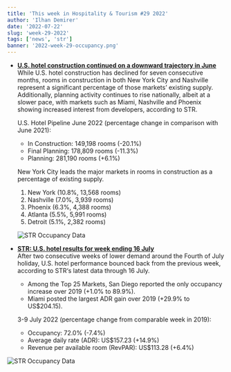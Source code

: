 ```yaml
---
title: 'This week in Hospitality & Tourism #29 2022'
author: 'Ilhan Demirer'
date: '2022-07-22'
slug: 'week-29-2022'
tags: ['news', 'str']
banner: '2022-week-29-occupancy.png'
---
```


- **[U.S. hotel construction continued on a downward trajectory in June](https://str.com/press-release/us-hotel-construction-continued-downward-trajectory-june)**  
  While U.S. hotel construction has declined for seven consecutive months, rooms in construction in both New York City and Nashville represent a significant percentage of those markets’ existing supply. Additionally, planning activity continues to rise nationally, albeit at a slower pace, with markets such as Miami, Nashville and Phoenix showing increased interest from developers, according to STR.

  U.S. Hotel Pipeline
  June 2022 (percentage change in comparison with June 2021):

  - In Construction: 149,198 rooms (-20.1%)
  - Final Planning: 178,809 rooms (-11.3%)
  - Planning: 281,190 rooms (+6.1%)
  
  New York City leads the major markets in rooms in construction as a percentage of existing supply.

  1. New York (10.8%, 13,568 rooms)
  2. Nashville (7.0%, 3,939 rooms)
  3. Phoenix (6.3%, 4,388 rooms)
  4. Atlanta (5.5%, 5,991 rooms)
  5. Detroit (5.1%, 2,382 rooms)

  ![STR Occupancy Data](/images/blogimages/2022-week-29-construction-pipeline.png)
  
- **[STR: U.S. hotel results for week ending 16 July](https://str.com/press-release/str-us-hotel-results-week-ending-16-july)**  
  After two consecutive weeks of lower demand around the Fourth of July holiday, U.S. hotel performance bounced back from the previous week, according to STR‘s latest data through 16 July.

  - Among the Top 25 Markets, San Diego reported the only occupancy increase over 2019 (+1.0% to 89.9%).
  - Miami posted the largest ADR gain over 2019 (+29.9% to US$204.15).

  3-9 July 2022 (percentage change from comparable week in 2019):

  - Occupancy: 72.0% (-7.4%)
  - Average daily rate (ADR): US$157.23 (+14.9%)
  - Revenue per available room (RevPAR): US$113.28 (+6.4%)

![STR Occupancy Data](/images/blogimages/2022-week-29-occupancy.png)
